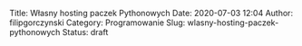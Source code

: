 Title: Własny hosting paczek Pythonowych
Date: 2020-07-03 12:04
Author: filipgorczynski
Category: Programowanie
Slug: wlasny-hosting-paczek-pythonowych
Status: draft


